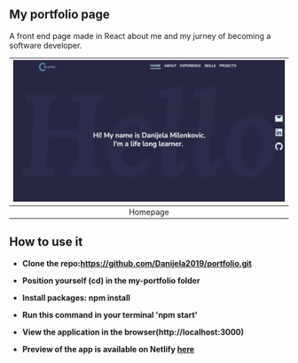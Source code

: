 ## My portfolio page

A front end page made in React about me and my jurney of becoming a software developer.

| ![Homepage](readme_image1.png) |
| :----------------------------: |
|            Homepage            |

## How to use it

-   **Clone the repo:https://github.com/Danijela2019/portfolio.git**

-   **Position yourself (cd) in the my-portfolio folder**
-   **Install packages: npm install**
-   **Run this command in your terminal 'npm start'**
-   **View the application in the browser(http://localhost:3000)**
-   **Preview of the app is available on Netlify [here](https://danijelamilenkovic.netlify.app/)**
